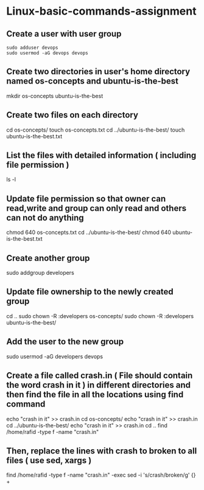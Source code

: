 # Linux-basic-commands-assignment

## Create a user with user group
```
sudo adduser devops
sudo usermod -aG devops devops
```

## Create two directories in user's home directory named os-concepts and ubuntu-is-the-best
mkdir os-concepts ubuntu-is-the-best

## Create two files on each directory
cd os-concepts/
touch os-concepts.txt
cd ../ubuntu-is-the-best/
touch ubuntu-is-the-best.txt

## List the files with detailed information ( including file permission )
ls -l

## Update file permission so that owner can read,write and group can only read and others can not do anything
chmod 640 os-concepts.txt 
cd ../ubuntu-is-the-best/
chmod 640 ubuntu-is-the-best.txt

## Create another group
sudo addgroup developers

## Update file ownership to the newly created group
cd ..
sudo chown -R :developers os-concepts/
sudo chown -R :developers ubuntu-is-the-best/

## Add the user to the new group
sudo usermod -aG developers devops

## Create a file called crash.in ( File should contain the word crash in it ) in different directories and then find the file in all the locations using find command
echo "crash in it" >> crash.in
cd os-concepts/
echo "crash in it" >> crash.in
cd ../ubuntu-is-the-best/
echo "crash in it" >> crash.in
cd ..
find /home/rafid -type f -name "crash.in"

## Then, replace the lines with crash to broken to all files ( use sed, xargs )
find /home/rafid -type f -name "crash.in" -exec sed -i 's/crash/broken/g' {} +








